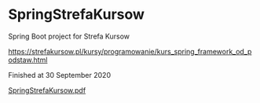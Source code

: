 # SpringStrefaKursow
Spring Boot project for Strefa Kursow

https://strefakursow.pl/kursy/programowanie/kurs_spring_framework_od_podstaw.html

Finished at 30 September 2020

[SpringStrefaKursow.pdf](https://github.com/mikolajmorski/SpringStrefaKursow/files/13188194/SpringStrefaKursow.pdf)
